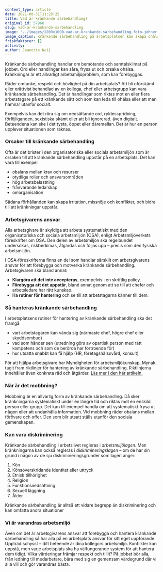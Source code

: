 ```yaml
---
content_type: article
date: 2021-08-31T11:28:25
title: Vad är kränkande särbehandling?
original_id: 57968
slug: vad-ar-krankande-sarbehandling
image: "../images/2000x1000-vad-ar-krankande-sarbehandling-foto-johner.jpg"
image_caption: Kränkande särbehandling på arbetsplatsen kan skapa ohälsa hos individer och påverka hela arbetsplatsen. Förebygg genom at ha en bra arbetsmiljö med till exempel tydliga roller och inte för hög arbetsbelastning.
friskfaktorer: []
activity:
author: Jeanette Neij
---
```


Kränkande särbehandling handlar om bemötande och samtals­klimat på jobbet. Ord eller handlingar kan såra, frysa ut och orsaka ohälsa. Kränkningar är ett allvarligt arbetsmiljöproblem, som kan förebyggas.  

Råder omtanke, respekt och hövlighet på din arbetsplats? Att bli oförskämt eller orättvist behandlad av en kollega, chef eller arbetsgrupp kan vara kränkande särbehandling. Det är handlingar som riktas mot en eller flera arbetstagare på ett kränkande sätt och som kan leda till ohälsa eller att man hamnar utanför socialt.  

Exempelvis kan det röra sig om nedsättande ord, ryktesspridning, förlöjliganden, sexistiska skämt eller att bli ignorerad, även digitalt. Beteendena kan ske i det tysta, öppet eller däremellan. Det är hur en person upplever situationen som räknas.  

### Orsaker till kränkande särbehandling

Ofta är det brister i den organisatoriska eller sociala arbetsmiljön som är orsaken till att kränkande särbehandling uppstår på en arbetsplats. Det kan vara till exempel 

*   obalans mellan krav och resurser
*   otydliga roller och ansvarsområden
*   hög arbetsbelastning 
*   frånvarande ledarskap
*   omorganisation

Sådana förhållanden kan skapa irritation, missnöje och konflikter, och bidra till att kränkningar uppstår.

### Arbetsgivarens ansvar 

Alla arbetsgivare är skyldiga att arbeta systematiskt med den organisatoriska och sociala arbetsmiljön (OSA), enligt Arbetsmiljöverkets föreskrifter om OSA. Den delen av arbetsmiljön ska regelbundet undersökas, riskbedömas, åtgärdas och följas upp – precis som den fysiska arbetsmiljön.  

I OSA-föreskrifterna finns en del som handlar särskilt om arbetsgivarens ansvar för att förebygga och motverka kränkande särbehandling. Arbetsgivaren ska bland annat:  

*   **Klargöra att det inte accepteras**, exempelvis i en skriftlig policy. 
*   **Förebygga att det uppstår**, bland annat genom att se till att chefer och arbetsledare har rätt kunskap.
*   **Ha rutiner för hantering** och se till att arbetstagarna känner till dem.  

### Så hanteras kränkande särbehandling 

I arbetsplatsens rutiner för hantering av kränkande särbehandling ska det framgå  

*   vart arbetstagaren kan vända sig (närmaste chef, högre chef eller skyddsombud)
*   vad som händer sen (utredning görs av opartisk person med rätt kompetens och som de berörda har förtroende för)
*   hur utsatta snabbt kan få hjälp (HR, företagshälsovård, konsult)

För att hjälpa arbetsgivare har Myndigheten för arbetsmiljökunskap, Mynak, tagit fram riktlinjer för hantering av kränkande särbehandling. Riktlinjerna innehåller även konkreta råd och åtgärder. [Läs mer i den här artikeln.](https://www.suntarbetsliv.se/forskning/organisatorisk-och-social-arbetsmiljo/3-satt-att-motverka-mobbning-pa-jobbet/)  

### När är det mobbning?  

Mobbning är en allvarlig form av kränkande särbehandling. Då sker kränkningarna systematiskt under en längre tid och riktas mot en enskild person eller grupp. Det kan till exempel handla om att systematiskt frysa ut någon eller att undanhålla information. Vid mobbning råder obalans mellan förövare och offer. Den som blir utsatt ställs utanför den sociala gemenskapen.

### Kan vara diskriminering

Kränkande särbehandling i arbetslivet regleras i _arbetsmiljölagen_. Men kränkningarna kan också regleras i _diskrimineringslagen_ – om de har sin grund i någon av de sju diskrimineringsgrunder som lagen anger: 

1.  Kön
2.  Könsöverskridande identitet eller uttryck
3.  Etnisk tillhörighet
4.  Religion
5.  Funktionsnedsättning
6.  Sexuell läggning
7.  Ålder 

Kränkande särbehandling är alltså ett vidare begrepp än diskriminering och kan omfatta andra situationer

### Vi är varandras arbetsmiljö 

Även om det är arbetsgivarens ansvar att förebygga och hantera kränkande särbehandling så har alla på en arbetsplats ansvar för sitt eget uppförande. Uppträd schysst – ditt beteende är dina kollegors arbetsmiljö. Konflikter kan uppstå, men varje arbetsplats ska ha välfungerande system för att hantera dem tidigt. Vilka värderingar främjar respekt och tillit? På jobbet bör alla, från ledning till medarbetare, bära med sig en gemensam värdegrund där vi alla vill och gör varandras bästa.

